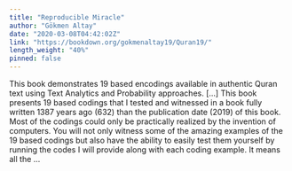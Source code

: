```yaml
---
title: "Reproducible Miracle"
author: "Gökmen Altay"
date: "2020-03-08T04:42:02Z"
link: "https://bookdown.org/gokmenaltay19/Quran19/"
length_weight: "40%"
pinned: false
---
```


This book demonstrates 19 based encodings available in authentic Quran text using Text Analytics and Probability approaches. [...] This book presents 19 based codings that I tested and witnessed in a book fully written 1387 years ago (632) than the publication date (2019) of this book. Most of the codings could only be practically realized by the invention of computers. You will not only witness some of the amazing examples of the 19 based codings but also have the ability to easily test them yourself by running the codes I will provide along with each coding example. It means all the ...
